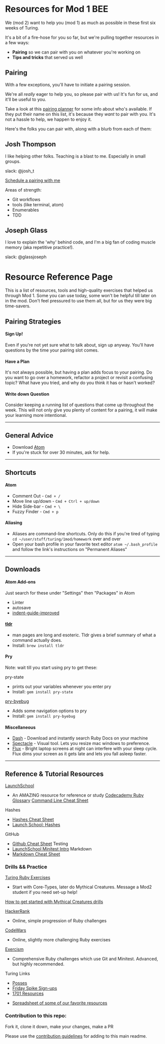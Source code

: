 # Resources for Mod 1 BEE

We (mod 2) want to help you (mod 1) as much as possible in these first six weeks of Turing.

It's a bit of a fire-hose for you so far, but we're pulling together resources in a few ways:

- **Pairing** so we can pair with you on whatever you're working on
- **Tips and tricks** that served us well

## Pairing

With a few exceptions, you'll have to initiate a pairing session.

We're all _really_ eager to help you, so please pair with us! It's fun for us, and it'll be useful to you.

Take a look at this [pairing planner](https://docs.google.com/spreadsheets/d/1L6no7aWCD93SnaQoOruDVR40d9y5nODWavSJm8YEFdo/edit#gid=2084945952) for some info about who's available. If they put their name on this list, it's because they _want_ to pair with you. It's not a hassle to help, we happen to enjoy it.


Here's the folks you can pair with, along with a blurb from each of them:

## Josh Thompson

I like helping other folks. Teaching is a blast to me. Especially in small groups.

slack: @josh_t

[Schedule a pairing with me](https://calendly.com/joshthompson)

Areas of strength:
- Git workflows
- tools (like terminal, atom)
- Enumerables
- TDD

## Joseph Glass

I love to explain the 'why' behind code, and I'm a big fan of coding muscle memory (aka repetitive practice!).

slack: @glassjoseph



# Resource Reference Page

This is a list of resources, tools and high-quality exercises that helped us through Mod 1. Some you can use today, some won't be helpful till later on in the mod. Don't feel pressured to use them all, but for us they were big time-savers.

## Pairing Strategies
#### Sign Up!
Even if you're not yet sure what to talk about, sign up anyway. You'll have questions by the time your pairing slot comes.

#### Have a Plan
It's not always possible, but having a plan adds focus to your pairing. Do you want to go over a homework, refactor a project or revisit a confusing topic? What have you tried, and why do you think it has or hasn't worked?

#### Write down Question
Consider keeping a running list of questions that come up throughout the week. This will not only give you plenty of content for a pairing, it will make your learning more intentional.

---

## General Advice
* Download [Atom](https://atom.io/)
* If you're stuck for over 30 minutes, ask for help.

---

## Shortcuts
#### Atom
* Comment Out - `Cmd + /`
* Move line up/down - `Cmd + Ctrl + up/down`
* Hide Side-bar - `Cmd + \`
* Fuzzy Finder - `Cmd + p`

#### Aliasing
* Aliases are command-line shortcuts. Only do this if you're tired of typing `cd ~/user/stuff/turing/1mod/homework` over and over
* Open your bash profile in your favorite text editor `atom ~/.bash_profile` and follow the link's instructions on "Permanent Aliases"

---

## Downloads
#### Atom Add-ons
Just search for these under "Settings" then "Packages" in Atom
* Linter
* autosave
* [indent-guide-improved](https://atom.io/packages/indent-guide-improved)

#### [tldr](https://github.com/tldr-pages/tldr)
* man pages are long and esoteric. Tldr gives a brief summary of what a command actually does.
* Install: `brew install tldr`


#### Pry
Note: wait till you start using pry to get these:

pry-state
* prints out your variables whenever you enter pry
* Install: `gem install pry-state`

[pry-byebug](https://github.com/deivid-rodriguez/pry-byebug)
* Adds some navigation options to pry
* Install: `gem install pry-byebug`

#### Miscellaneous
* [Dash](https://kapeli.com/dash) - Download and instantly search Ruby Docs on your machine
* [Spectacle](https://www.spectacleapp.com/) - Visual tool. Lets you resize mac windows to preference.
* [Flux](https://justgetflux.com/) - Bright laptop screens at night can interfere with your sleep cycle. Flux dims your screen as it gets late and lets you fall asleep faster.

---

## Reference & Tutorial Resources
[LaunchSchool](https://launchschool.com/books/ruby/read/introduction)
* An AMAZING resource for reference or study
	[Codecademy Ruby Glossary](https://www.codecademy.com/articles/glossary-ruby)
	[Command Line Cheat Sheet](https://gist.github.com/poopsplat/7195274)

Hashes
* [Hashes Cheat Sheet](https://www.shortcutfoo.com/app/dojos/ruby-hashes/cheatsheet)
* [Launch School: Hashes](https://launchschool.com/books/ruby/read/hashes)

GitHub
* [Github Cheat Sheet](https://education.github.com/git-cheat-sheet-education.pdf)
Testing
* [LaunchSchool Minitest Intro](https://launchschool.com/blog/assert-yourself-an-introduction-to-minitest)
Markdown
* [Markdown Cheat Sheet](https://github.com/adam-p/markdown-here/wiki/Markdown-Cheatsheet)

### Drills && Practice

[Turing Ruby Exercises](https://github.com/turingschool/ruby-exercises/)

* Start with Core-Types, later do Mythical Creatures. Message a Mod2 student if you need set-up help!

[How to get started with Mythical Creatures drills](https://gist.github.com/josh-works/ac68a974cb9e0d73d663ea6c8cf3e8d8)

[HackerRank](https://www.hackerrank.com/dashboard)

* Online, simple progression of Ruby challenges

[CodeWars](https://www.codewars.com/)

* Online, slightly more challenging Ruby exercises

[Exercism](http://exercism.io/)

* Comprehensive Ruby challenges which use Git and Minitest. Advanced, but highly recommended.


Turing Links

* [Posses](https://docs.google.com/document/d/1OKjq08T6Wrw9IZi_lAGCHvVbWFRItvI966SLstMXVew/edit)
* [Friday Spike Sign-ups](https://turing-fridays.firebaseapp.com/)
* [1701 Resources](https://docs.google.com/spreadsheets/d/1538UAT-AMUB3Pf1OHCJDjZ4ArnhCf_n2FHEZwd3wWpY/edit#gid=0)
- [Spreadsheet of some of our favorite resources](https://docs.google.com/spreadsheets/d/1538UAT-AMUB3Pf1OHCJDjZ4ArnhCf_n2FHEZwd3wWpY/edit?usp=sharing)

### Contribution to this repo:

Fork it, clone it down, make your changes, make a PR

Please use the [contribution guidelines](/templates/contributor_template.md) for adding to this main readme.
